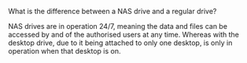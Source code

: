 
What is the difference between a NAS drive and a regular drive?

NAS drives are in operation 24/7, meaning the data and files can be accessed by and of the authorised users at any time. Whereas with the desktop drive, due to it being attached to only one desktop, is only in operation when that desktop is on.